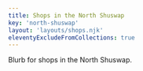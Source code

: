```yaml
---
title: Shops in the North Shuswap
key: 'north-shuswap'
layout: 'layouts/shops.njk'
eleventyExcludeFromCollections: true
---
```


Blurb for shops in the North Shuswap.
